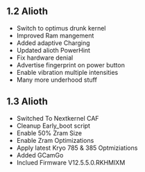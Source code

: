 ## 1.2 Alioth

- Switch to optimus drunk kernel
- Improved Ram mangement
- Added adaptive Charging 
- Updated alioth PowerHint
- Fix hardware denial 
- Advertise fingerprint on power button
- Enable vibration multiple intensities 
- Many more underhood stuff

## 1.3 Alioth
- Switched To Nextkernel CAF
- Cleanup Early_boot script
- Enable 50% Zram Size
- Enable Zram Optimizations
- Apply latest Kryo 785 & 385 Optmiziations 
- Added GCamGo
- Inclued Firmware V12.5.5.0.RKHMIXM
